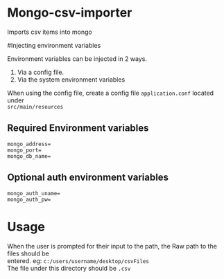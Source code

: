 # Mongo-csv-importer
Imports csv items into mongo

#Injecting environment variables

Environment variables can be injected in 2 ways.
1. Via a config file.
2. Via the system environment variables

When using the config file, create a config file `application.conf` located under  
`src/main/resources`

## Required Environment variables
```
mongo_address=
mongo_port=
mongo_db_name=
```

## Optional auth environment variables
```
mongo_auth_uname=
mongo_auth_pw=
```

# Usage
When the user is prompted for their input to the path, the Raw path to the files should be  
entered.
eg: `c:/users/username/desktop/csvFiles`  
The file under this directory should be `.csv`
